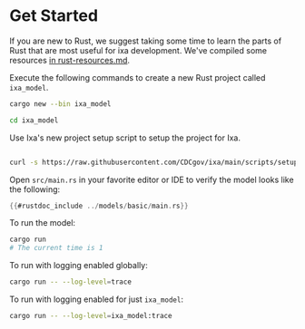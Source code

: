# Get Started

If you are new to Rust, we suggest taking some time to learn the parts of Rust that are most useful
for ixa development. We've compiled some resources [in rust-resources.md](appendix_rust/rust-resources.md).

Execute the following commands to create a new Rust project called `ixa_model`.

```bash
cargo new --bin ixa_model

cd ixa_model

```

Use Ixa's new project setup script to setup the project for Ixa.

```bash

curl -s https://raw.githubusercontent.com/CDCgov/ixa/main/scripts/setup_new_ixa_project.sh | sh -s
```

Open `src/main.rs` in your favorite editor or IDE to verify the model looks like the following:

```rust
{{#rustdoc_include ../models/basic/main.rs}}
```

To run the model:

```bash
cargo run
# The current time is 1
```

To run with logging enabled globally:

```bash
cargo run -- --log-level=trace
```

To run with logging enabled for just `ixa_model`:

```bash
cargo run -- --log-level=ixa_model:trace
```
